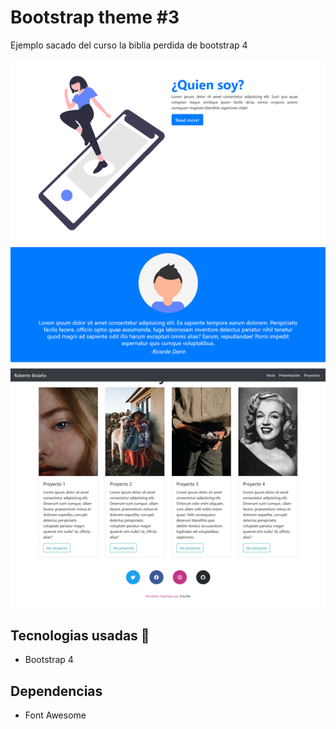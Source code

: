# Bootstrap theme #3 
Ejemplo sacado del curso la biblia perdida de bootstrap 4

![GitHub Logo](/img/bootstrap-theme-3.png)

## Tecnologias usadas :tiger:
* Bootstrap 4

## Dependencias
* Font Awesome 


